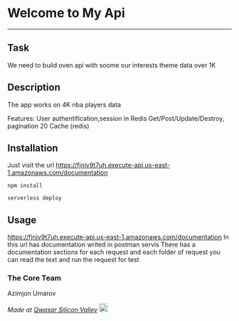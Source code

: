 # Welcome to My Api
***

## Task
We need to build oven api with soome our interests theme data over 1K

## Description
The app works on 4K nba players data

Features:
User authentification,session in Redis
Get/Post/Update/Destroy, pagination 20 
Cache (redis)

## Installation
Just visit the url
https://fjniv9t7uh.execute-api.us-east-1.amazonaws.com/documentation


```
npm install
```

```
serverless deploy
```


## Usage
https://fjniv9t7uh.execute-api.us-east-1.amazonaws.com/documentation
In this url has documentation writed in postman servis 
There has a documentation sections for each request and each folder of request
you can read the text  and run the request for test


### The Core Team
Azimjon Umarov

<span><i>Made at <a href='https://qwasar.io'>Qwasar Silicon Valley</a></i></span>
<span><img alt='Qwasar Silicon Valley Logo' src='https://storage.googleapis.com/qwasar-public/qwasar-logo_50x50.png' width='20px'></span>
